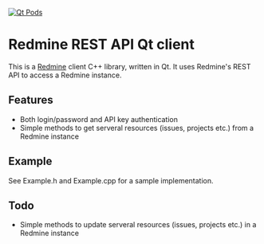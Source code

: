[![Qt Pods](http://qt-pods.org/assets/logo.png "Qt Pods")](http://qt-pods.org)

Redmine REST API Qt client
==========================

This is a [Redmine](http://redmine.org) client C++ library, written in Qt. It
uses Redmine's REST API to access a Redmine instance.

Features
--------
* Both login/password and API key authentication
* Simple methods to get serveral resources (issues, projects etc.) from a Redmine instance

Example
-------
See Example.h and Example.cpp for a sample implementation.

Todo
----
* Simple methods to update serveral resources (issues, projects etc.) in a Redmine instance
